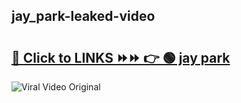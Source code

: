 
 ## jay_park-leaked-video 

# <h2><a href="https://clipsfans.com/jay_park&ref=git">🔗 Click to LINKS ⏩⏩ 👉 🟢 jay park </a></h2>

<a href="https://clipsfans.com/jay_park&ref=git" rel="nofollow" data-target="animated-image.originalLink"><img src="https://i.ibb.co.com/xMMVF88/686577567.gif" alt="Viral Video Original" style="max-width: 100%; display: inline-block;" data-target="animated-image.originalImage"></a>
